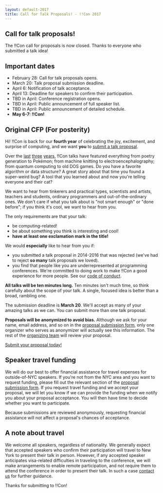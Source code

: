 ```yaml
---
layout: default-2017
title: Call for Talk Proposals! - !!Con 2017
---
```


## Call for talk proposals!

The !!Con call for proposals is now closed. Thanks to everyone who submitted a talk idea!

<a name="important-dates"></a>

## Important dates

  * February 28: Call for talk proposals opens.
  * March 20: Talk proposal submission deadline.
  * April 6: Notification of talk acceptance.
  * April 13: Deadline for speakers to confirm their participation.
  * TBD in April: Conference registration opens.
  * TBD in April: Public announcement of full speaker list.
  * TBD in April: Public announcement of detailed schedule.
  * **May 6-7: !!Con!**

## Original CFP (For posterity)

Hi! !!Con is back for our **fourth year** of celebrating the joy,
excitement, and surprise of computing, and we want **you**
to
[submit a talk proposal](https://docs.google.com/forms/d/e/1FAIpQLSfH7-eo-eKlhBW95UEdbvh5wAy0aNxWLHuNhgbKRaBgnX0xkQ/viewform).

Over the [last](2016/) [three](2015/) [years](2014/), !!Con talks have
featured everything from poetry generation to Pokémon; from machine
knitting to electroencephalography; from quantum computing to old DOS
games.  Do you have a favorite algorithm or data structure?  A great
story about that time you found a super-weird bug?  A tool that you
learned about and now you're telling everyone and their cat?

We want to hear from tinkerers and practical types, scientists and
artists, teachers and students, ordinary programmers and
out-of-the-ordinary ones.  We don't care if what you talk about is
"not smart enough" or "done before"; if you think it's cool, we want
to hear from you.

The only requirements are that your talk:

  * be computing-related!
  * be about something you think is interesting and cool!
  * **have at least one exclamation mark in the title!**

We would **especially** like to hear from you if:

  * you submitted a talk proposal in 2014-2016 that was rejected
    (we've had to reject **so many** talk proposals we loved).
  * you find that people like you are underrepresented at programming
    conferences. We're committed to doing work to make !!Con a good
    experience for more people.  See our
    [code of conduct](conduct.html).

**All talks will be ten minutes long.** Ten minutes isn't much time,
so think carefully about the scope of your talk. A single, focused
idea is better than a broad, rambling one.

The submission deadline is **March 20**. We'll
accept as many of your amazing talks as we can. You can submit more
than one talk proposal.

**Proposals will be anonymized to avoid bias.** Although we ask for
your name, email address, and so on in
the
[proposal submission form](https://docs.google.com/forms/d/e/1FAIpQLSfH7-eo-eKlhBW95UEdbvh5wAy0aNxWLHuNhgbKRaBgnX0xkQ/viewform),
only one organizer who serves as anonymizer will actually see this
information.  The rest of the [organizing team](index.html#organizers)
will review your proposal.

[Submit your proposal today!](https://docs.google.com/forms/d/e/1FAIpQLSfH7-eo-eKlhBW95UEdbvh5wAy0aNxWLHuNhgbKRaBgnX0xkQ/viewform)

<a name="speaker-funding"></a>

## Speaker travel funding

We will do our best to offer financial assistance for travel expenses
for outside-of-NYC speakers.  If you're not from the NYC area and you
want to request funding, please fill out the relevant section of
the
[proposal submission form](https://docs.google.com/forms/d/e/1FAIpQLSfH7-eo-eKlhBW95UEdbvh5wAy0aNxWLHuNhgbKRaBgnX0xkQ/viewform).
If you request travel funding and we accept your proposal, we will let
you know if we can provide the funding when we notify you about your
proposal acceptance.  You will then have time to decide whether you
want to participate.

Because submissions are reviewed anonymously, requesting financial
assistance will not affect a proposal's chances of acceptance.

## A note about travel

We welcome all speakers, regardless of nationality.  We generally
expect that accepted speakers who confirm their participation will
travel to New York to present their talk in person.  However, if any
accepted speaker anticipates visa-related difficulties in traveling to
the conference, we will make arrangements to enable remote
participation, and not require them to attend the conference in order
to present their talk.  In such a case
[contact us](index.html#organizers) for further guidance.

Thanks for submitting to !!Con!
